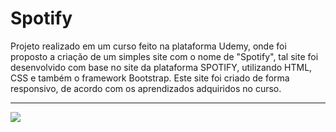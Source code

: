# Spotify
Projeto realizado em um curso feito na plataforma Udemy, onde foi proposto a criação de um simples site com o nome de "Spotify", tal site foi desenvolvido com base no site da plataforma SPOTIFY, utilizando HTML, CSS e também o framework Bootstrap. Este site foi criado de forma responsivo, de acordo com os aprendizados adquiridos no curso.

---

<img src="imagens/spotify.gif">

##
